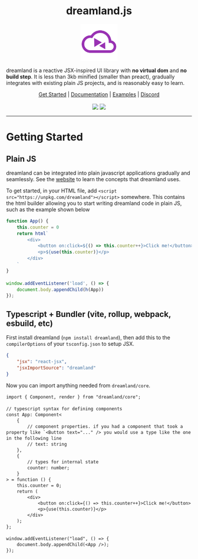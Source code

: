 <h1 align="center">dreamland.js</h1>
<p align="center"><img src="./static/logo.png" alt="logo" height="100"></p>

dreamland is a reactive JSX-inspired UI library with **no virtual dom** and **no build step**. It is less than 3kb minified (smaller than preact), gradually integrates with existing plain JS projects, and is reasonably easy to learn.

<div align="center">
 <a href="https://dreamland.js.org/getting-started">Get Started</a> | <a href="https://dreamland.js.org">Documentation</a> | <a href="https://dreamland.js.org/examples">Examples</a> | <a href="https://discord.gg/GKKF3CmHPA">Discord</a>
</div>
<br/>

<div align="center">
  <img src="https://img.shields.io/github/issues/MercuryWorkshop/dreamlandjs?style=for-the-badge&color=purple" height="25"/>
  <img src="https://img.shields.io/github/stars/MercuryWorkshop/dreamlandjs?style=for-the-badge&color=purple" height="25"/>
</div>

---

# Getting Started

## Plain JS

dreamland can be integrated into plain javascript applications gradually and seamlessly. See the [website](https://dreamland.js.org) to learn the concepts that dreamland uses.

To get started, in your HTML file, add `<script src="https://unpkg.com/dreamland"></script>` somewhere. This contains the html builder allowing you to start writing dreamland code in plain JS, such as the example shown below

```javascript
function App() {
    this.counter = 0
    return html`
        <div>
            <button on:click=${() => this.counter++}>Click me!</button>
            <p>${use(this.counter)}</p>
        </div>
    `
}

window.addEventListener('load', () => {
    document.body.appendChild(h(App))
});
```

## Typescript + Bundler (vite, rollup, webpack, esbuild, etc)

First install dreamland (`npm install dreamland`), then add this to the `compilerOptions` of your `tsconfig.json` to setup JSX.

```json
{
	"jsx": "react-jsx",
	"jsxImportSource": "dreamland"
}
```

Now you can import anything needed from `dreamland/core`.

```tsx
import { Component, render } from "dreamland/core";

// typescript syntax for defining components
const App: Component<
	{
		// component properties. if you had a component that took a property like `<Button text="..." /> you would use a type like the one in the following line
		// text: string
	},
	{
		// types for internal state
		counter: number;
	}
> = function () {
	this.counter = 0;
	return (
		<div>
			<button on:click={() => this.counter++}>Click me!</button>
			<p>{use(this.counter)}</p>
		</div>
	);
};

window.addEventListener("load", () => {
	document.body.appendChild(<App />);
});
```
